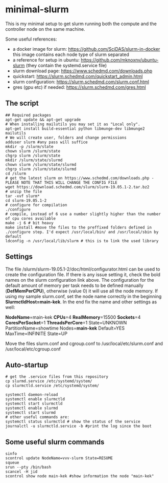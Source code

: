 # minimal-slurm

This is my minimal setup to get slurm running both the compute and the controller node on the same machine.

Some useful references:
- a docker image for slurm: https://github.com/SciDAS/slurm-in-docker this image contains each node type of slurm separated
- a reference for setup in ubuntu: https://github.com/mknoxnv/ubuntu-slurm (they contain the systemd.service file)
- slurm download page: https://www.schedmd.com/downloads.php
- quickstart: https://slurm.schedmd.com/quickstart_admin.html
- slurm configuration: https://slurm.schedmd.com/slurm.conf.html
- gres (gpu etc) if needed: https://slurm.schedmd.com/gres.html

## The script

```
## Required packages
apt-get update && apt-get upgrade
# When installing mailutils you may set it as "Local only".
apt-get install build-essential python libmunge-dev libmunge2 mailutils
# We will create user, folders and change permissions
adduser slurm #any pass will suffice
mkdir -p /slurm/state
chown slurm /slurm/state
chgrp slurm /slurm/state
mkdir /slurm/state/slurmd
chown slurm /slurm/state/slurmd
chgrp slurm /slurm/state/slurmd
cd /slurm
# get the latest slurm on https://www.schedmd.com/downloads.php - PLEASE NOTE THAT THIS WILL CHANGE THE CONFIG FILE
wget https://download.schedmd.com/slurm/slurm-19.05.1-2.tar.bz2
# unzip the file
tar -xvf slurm*
cd slurm-19.05.1-2
# configure for compilation
./configure
# compile, instead of 6 use a number slightly higher than the number of cpu cores available
make -j 6 # bit heavy
make install #move the files to the preffixed folders defined in ./configure step. I'd expect /usr/local/bin/ and /usr/local/sbin by default
ldconfig -n /usr/local/lib/slurm # this is to link the used library
```

## Settings

The file /slurm/slurm-19.05.1-2/doc/html/configurator.html can be used to create the configuration file. If there is any issue setting it, check the bold names on the slurm configuration link above. The configuration for the default amount of memory per task needs to be defined manually (**DefMemPerCPU**), otherwise (value 0) it will use all the node memory. If using my sample slurm.conf, set the node name correctly in the beginning **SlurmctldHost=main-kek**. In the end fix the name and other settings as well: 

**NodeName**=main-kek **CPUs**=4 **RealMemory**=15500 **Sockets**=4 **CoresPerSocket**=1 **ThreadsPerCore**=1 State=UNKNOWN
PartitionName=showtime Nodes=**main-kek** Default=YES MaxTime=INFINITE State=UP

Move the files slurm.conf and cgroup.conf to /usr/local/etc/slurm.conf and /usr/local/etc/cgroup.conf

## Auto-startup

```
# get the .service files from this repository
cp slurmd.service /etc/systemd/system/
cp slurmctld.service /etc/systemd/system/

systemctl daemon-reload
systemctl enable slurmctld
systemctl start slurmctld
systemctl enable slurmd
systemctl start slurmd
# other useful commands are:
systemctl status slurmctld # show the status of the service
journalctl -u slurmctld.service -b #print the log since the boot
```

## Some useful slurm commands

```
sinfo
scontrol update NodeName=vvv-slurm State=RESUME
squeue
srun --pty /bin/bash
scancel -H jid
scontrol show node main-kek #show information the node "main-kek"
```
